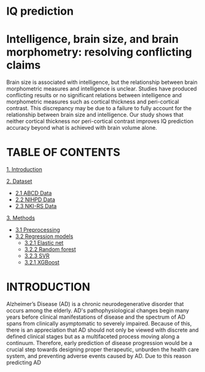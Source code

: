 # IQ prediction

# Intelligence, brain size, and brain morphometry: resolving conflicting claims


Brain size is associated with intelligence, but the relationship between brain morphometric measures and intelligence is unclear. Studies have produced conflicting results or no significant relations between intelligence and morphometric measures such as cortical thickness and peri-cortical contrast. This discrepancy may be due to a failure to fully account for the relationship between brain size and intelligence. Our study shows that neither cortical thickness nor peri-cortical contrast improves IQ prediction accuracy beyond what is achieved with brain volume alone.

**TABLE OF CONTENTS**
===================================
[1. Introduction](#1-introduction)

[2. Dataset](#2-Dataset)
  + [2.1 ABCD Data](#21-ABCD)    
  + [2.2 NIHPD Data](#22-NIHPD)
  + [2.3 NKI-RS Data](#23-NKI-RS)
  
[3. Methods](#3-Methods)
  + [3.1 Preprocessing](#31-Preprocessing)
  + [3.2 Regression models](#32-Models)    
    + [3.2.1 Elastic net](#321-GLMNET)    
    + [3.2.2 Random forest](#322-RF)    
    + [3.2.3 SVR](#323-SVR)    
    + [3.2.1 XGBoost](#321-XGBoost)


# INTRODUCTION
Alzheimer’s Disease (AD) is a chronic neurodegenerative disorder that occurs among the elderly. AD's pathophysiological changes begin many years before clinical manifestations of disease and the spectrum of AD spans from clinically asymptomatic to severely impaired. Because of this, there is an appreciation that AD should not only be viewed with discrete and defined clinical stages but as a multifaceted process moving along a continuum. Therefore, early prediction of disease progression would be a crucial step towards designing proper therapeutic, unburden the health care system, and preventing adverse events caused by AD. Due to this reason predicting AD
